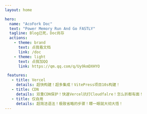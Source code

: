 ```yaml
---
layout: home

hero:
  name: "AcoFork Doc"
  text: "Power Memory Run And Go FASTLY"
  tagline: Blog已死，Doc尚存
  actions:
    - theme: brand
      text: 点我看文档
      link: /doc
    - theme: light
      text: 点我加QQ
      link: https://qm.qq.com/q/Uy9kmDXHYO

 features:
   - title: Vercel
     details: 超快构建！超多集成！VitePress项目10s构建！
   - title: CDN
     details: 双重CDN保护！快速Vercel抗打Cloudfalre！怎么折都有面！
   - title: 仅自用
     details: 超简洁语法！极致省略的步骤！瞟一眼就大彻大悟！
---
```


